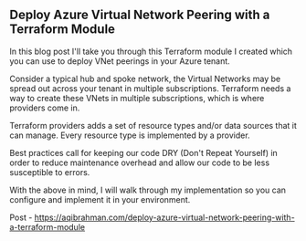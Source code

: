 ## Deploy Azure Virtual Network Peering with a Terraform Module

In this blog post I'll take you through this Terraform module I created which you can use to deploy VNet peerings in your Azure tenant.

Consider a typical hub and spoke network, the Virtual Networks may be spread out across your tenant in multiple subscriptions. Terraform needs a way to create these VNets in multiple subscriptions, which is where providers come in.

Terraform providers adds a set of resource types and/or data sources that it can manage. Every resource type is implemented by a provider.

Best practices call for keeping our code DRY (Don't Repeat Yourself) in order to reduce maintenance overhead and allow our code to be less susceptible to errors.

With the above in mind, I will walk through my implementation so you can configure and implement it in your environment.

Post - https://aqibrahman.com/deploy-azure-virtual-network-peering-with-a-terraform-module